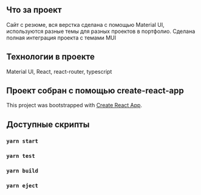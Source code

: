 ## Что за проект
Сайт с резюме, вся верстка сделана с помощью Material UI, 
используются разные темы для разных проектов в портфолио.
Сделана полная интеграция проекта с темами MUI

## Технологии в проекте
Material UI, React, react-router, typescript

## Проект собран с помощью create-react-app

This project was bootstrapped with [Create React App](https://github.com/facebook/create-react-app).

## Доступные скрипты

### `yarn start`
### `yarn test`
### `yarn build`
### `yarn eject`
